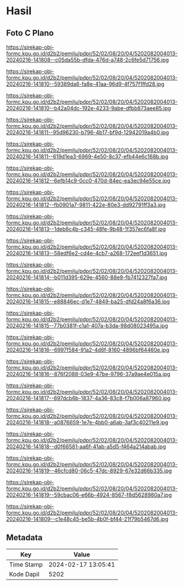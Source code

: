 # Hasil

## Foto C Plano

https://sirekap-obj-formc.kpu.go.id/d2b2/pemilu/pdpr/52/02/08/20/04/5202082004013-20240216-141808--c05da55b-dfda-476d-a748-2c6fe5d71756.jpg

https://sirekap-obj-formc.kpu.go.id/d2b2/pemilu/pdpr/52/02/08/20/04/5202082004013-20240216-141810--59389da6-fa8e-41aa-96d9-4f757f1ffd28.jpg

https://sirekap-obj-formc.kpu.go.id/d2b2/pemilu/pdpr/52/02/08/20/04/5202082004013-20240216-141810--b42a04dc-192e-4233-9abe-dfbb873aee85.jpg

https://sirekap-obj-formc.kpu.go.id/d2b2/pemilu/pdpr/52/02/08/20/04/5202082004013-20240216-141811--95d96230-b796-4b17-bf9d-12942019a4b0.jpg

https://sirekap-obj-formc.kpu.go.id/d2b2/pemilu/pdpr/52/02/08/20/04/5202082004013-20240216-141811--619d1ea3-6969-4e50-8c37-efb44e6c168b.jpg

https://sirekap-obj-formc.kpu.go.id/d2b2/pemilu/pdpr/52/02/08/20/04/5202082004013-20240216-141812--6efb14c9-0cc0-470d-84ec-ea3ec94e55ce.jpg

https://sirekap-obj-formc.kpu.go.id/d2b2/pemilu/pdpr/52/02/08/20/04/5202082004013-20240216-141812--fb0901a7-9811-422e-80e3-dd92791ff3a3.jpg

https://sirekap-obj-formc.kpu.go.id/d2b2/pemilu/pdpr/52/02/08/20/04/5202082004013-20240216-141813--1deb6c4b-c345-48fe-9b48-1f357ec6fa8f.jpg

https://sirekap-obj-formc.kpu.go.id/d2b2/pemilu/pdpr/52/02/08/20/04/5202082004013-20240216-141813--58edf6e2-cd4e-4cb7-a268-172eef1d3651.jpg

https://sirekap-obj-formc.kpu.go.id/d2b2/pemilu/pdpr/52/02/08/20/04/5202082004013-20240216-141814--b011d395-629e-4560-88e9-fb7412327fa7.jpg

https://sirekap-obj-formc.kpu.go.id/d2b2/pemilu/pdpr/52/02/08/20/04/5202082004013-20240216-141815--e88846ec-d1e7-4849-ba25-dfd24a8f6a36.jpg

https://sirekap-obj-formc.kpu.go.id/d2b2/pemilu/pdpr/52/02/08/20/04/5202082004013-20240216-141815--77b0381f-c1a1-407a-b3da-98d08023495a.jpg

https://sirekap-obj-formc.kpu.go.id/d2b2/pemilu/pdpr/52/02/08/20/04/5202082004013-20240216-141816--6997f584-91a2-4d6f-8160-4896bf64460e.jpg

https://sirekap-obj-formc.kpu.go.id/d2b2/pemilu/pdpr/52/02/08/20/04/5202082004013-20240216-141816--876f2088-03e9-47be-9796-37a9ae4e015a.jpg

https://sirekap-obj-formc.kpu.go.id/d2b2/pemilu/pdpr/52/02/08/20/04/5202082004013-20240216-141817--697dcb6b-1837-4a36-83c8-f7b006a87960.jpg

https://sirekap-obj-formc.kpu.go.id/d2b2/pemilu/pdpr/52/02/08/20/04/5202082004013-20240216-141818--a0876659-1e7e-4bb0-a6ab-3af3c40211e9.jpg

https://sirekap-obj-formc.kpu.go.id/d2b2/pemilu/pdpr/52/02/08/20/04/5202082004013-20240216-141818--d0f66581-aa6f-41ab-a5d5-f464a214abab.jpg

https://sirekap-obj-formc.kpu.go.id/d2b2/pemilu/pdpr/52/02/08/20/04/5202082004013-20240216-141819--46cfcd80-06c5-47dc-8929-67e32d66b335.jpg

https://sirekap-obj-formc.kpu.go.id/d2b2/pemilu/pdpr/52/02/08/20/04/5202082004013-20240216-141819--59cbac06-e66b-4924-8567-f8d5628980a7.jpg

https://sirekap-obj-formc.kpu.go.id/d2b2/pemilu/pdpr/52/02/08/20/04/5202082004013-20240216-141809--c1e48c45-be5b-4b0f-bf44-21f79b5467d6.jpg


## Metadata

| Key        | Value               |
| ---------- | ------------------- |
| Time Stamp | 2024-02-17 13:05:41 |
| Kode Dapil | 5202                |



